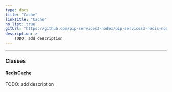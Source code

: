 ```yaml
---
type: docs
title: "Cache"
linkTitle: "Cache"
no_list: true
gitUrl: "https://github.com/pip-services3-nodex/pip-services3-redis-nodex"
description: >
    TODO: add description
---
```

---

<div class="module-body"> 

### Classes

#### [RedisCache](redis_cache)
TODO: add description

</div>
